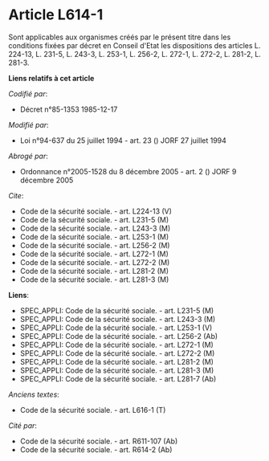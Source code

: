 # Article L614-1

Sont applicables aux organismes créés par le présent titre dans les conditions fixées par décret en Conseil d'Etat les
dispositions des articles L. 224-13, L. 231-5, L. 243-3, L. 253-1, L. 256-2, L. 272-1, L. 272-2, L. 281-2, L. 281-3.

**Liens relatifs à cet article**

_Codifié par_:

  - Décret n°85-1353 1985-12-17

_Modifié par_:

  - Loi n°94-637 du 25 juillet 1994 - art. 23 () JORF 27 juillet 1994

_Abrogé par_:

  - Ordonnance n°2005-1528 du 8 décembre 2005 - art. 2 () JORF 9 décembre 2005

_Cite_:

  - Code de la sécurité sociale. - art. L224-13 (V)
  - Code de la sécurité sociale. - art. L231-5 (M)
  - Code de la sécurité sociale. - art. L243-3 (M)
  - Code de la sécurité sociale. - art. L253-1 (M)
  - Code de la sécurité sociale. - art. L256-2 (M)
  - Code de la sécurité sociale. - art. L272-1 (M)
  - Code de la sécurité sociale. - art. L272-2 (M)
  - Code de la sécurité sociale. - art. L281-2 (M)
  - Code de la sécurité sociale. - art. L281-3 (M)

**Liens**:

  - SPEC_APPLI: Code de la sécurité sociale. - art. L231-5 (M)
  - SPEC_APPLI: Code de la sécurité sociale. - art. L243-3 (M)
  - SPEC_APPLI: Code de la sécurité sociale. - art. L253-1 (V)
  - SPEC_APPLI: Code de la sécurité sociale. - art. L256-2 (Ab)
  - SPEC_APPLI: Code de la sécurité sociale. - art. L272-1 (M)
  - SPEC_APPLI: Code de la sécurité sociale. - art. L272-2 (M)
  - SPEC_APPLI: Code de la sécurité sociale. - art. L281-2 (M)
  - SPEC_APPLI: Code de la sécurité sociale. - art. L281-3 (M)
  - SPEC_APPLI: Code de la sécurité sociale. - art. L281-7 (Ab)

_Anciens textes_:

  - Code de la sécurité sociale. - art. L616-1 (T)

_Cité par_:

  - Code de la sécurité sociale. - art. R611-107 (Ab)
  - Code de la sécurité sociale. - art. R614-2 (Ab)
